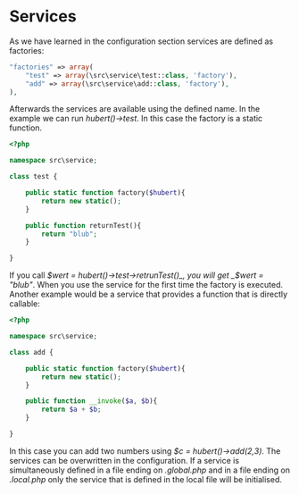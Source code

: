 # Services

As we have learned in the configuration section services are defined as factories:
```php
"factories" => array(
    "test" => array(\src\service\test::class, 'factory'),
    "add" => array(\src\service\add::class, 'factory'),
),
```

Afterwards the services are available using the defined name. In the example we can run _hubert()->test_. In this case the factory is a static function.
```php
<?php

namespace src\service;

class test {

    public static function factory($hubert){
        return new static();
    }

    public function returnTest(){
        return "blub";
    }

}
```

If you call _$wert = hubert()->test->retrunTest()_, you will get _$wert = "blub"_. When you use the service for the first time the factory is executed. Another example would be a service that provides a function that is directly callable:

```php
<?php

namespace src\service;

class add {

    public static function factory($hubert){
        return new static();
    }

    public function __invoke($a, $b){
        return $a + $b;
    }

}
```

In this case you can add two numbers using _$c = hubert()->add(2,3)_. The services can be overwritten in the configuration. If a service is simultaneously defined in a file ending on _.global.php_ and in a file ending on _.local.php_ only the service that is defined in the local file will be initialised.

